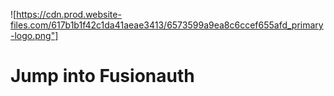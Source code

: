![https://cdn.prod.website-files.com/617b1b1f42c1da41aeae3413/6573599a9ea8c6ccef655afd_primary-logo.png"]

# Jump into Fusionauth
